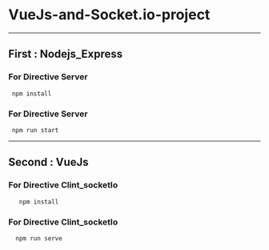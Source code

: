 # VueJs-and-Socket.io-project

-------------------------------------------

## First : Nodejs_Express

### For Directive Server

``` npm install```

### For Directive Server

``` npm run start```

-------------------------------------------

## Second : VueJs

### For Directive Clint_socketIo

       npm install

### For Directive Clint_socketIo

      npm run serve
